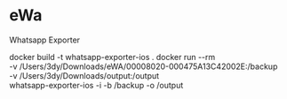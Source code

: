 # eWa
Whatsapp Exporter

docker build -t whatsapp-exporter-ios .
docker run --rm \
    -v /Users/3dy/Downloads/eWA/00008020-000475A13C42002E:/backup \
    -v /Users/3dy/Downloads/output:/output \
    whatsapp-exporter-ios -i -b /backup -o /output